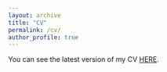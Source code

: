 ```yaml
---
layout: archive
title: "CV"
permalink: /cv/
author_profile: true
---
```


You can see the latest version of my CV [HERE](/files/cv-seungbin-park.pdf).